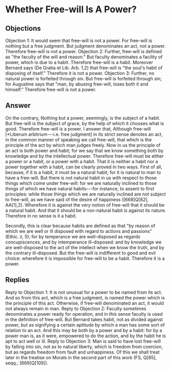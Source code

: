 # Whether Free-will Is A Power?
## Objections
Objection 1: It would seem that free-will is not a power. For free-will is nothing but a free judgment. But judgment denominates an act, not a power. Therefore free-will is not a power.
Objection 2: Further, free-will is defined as "the faculty of the will and reason." But faculty denominates a facility of power, which is due to a habit. Therefore free-will is a habit. Moreover Bernard says (De Gratia et Lib. Arb. 1,2) that free-will is "the soul's habit of disposing of itself." Therefore it is not a power.
Objection 3: Further, no natural power is forfeited through sin. But free-will is forfeited through sin; for Augustine says that "man, by abusing free-will, loses both it and himself." Therefore free-will is not a power.
## Answer
On the contrary, Nothing but a power, seemingly, is the subject of a habit. But free-will is the subject of grace, by the help of which it chooses what is good. Therefore free-will is a power.
I answer that, Although free-will [*Liberum arbitrium---i.e. free judgment] in its strict sense denotes an act, in the common manner of speaking we call free-will, that which is the principle of the act by which man judges freely. Now in us the principle of an act is both power and habit; for we say that we know something both by knowledge and by the intellectual power. Therefore free-will must be either a power or a habit, or a power with a habit. That it is neither a habit nor a power together with a habit, can be clearly proved in two ways. First of all, because, if it is a habit, it must be a natural habit; for it is natural to man to have a free-will. But there is not natural habit in us with respect to those things which come under free-will: for we are naturally inclined to those things of which we have natural habits---for instance, to assent to first principles: while those things which we are naturally inclined are not subject to free-will, as we have said of the desire of happiness ([668]Q[82], AA[1],2). Wherefore it is against the very notion of free-will that it should be a natural habit. And that it should be a non-natural habit is against its nature. Therefore in no sense is it a habit.

Secondly, this is clear because habits are defined as that "by reason of which we are well or ill disposed with regard to actions and passions" (Ethic. ii, 5); for by temperance we are well-disposed as regards concupiscences, and by intemperance ill-disposed: and by knowledge we are well-disposed to the act of the intellect when we know the truth, and by the contrary ill-disposed. But the free-will is indifferent to good and evil choice: wherefore it is impossible for free-will to be a habit. Therefore it is a power.
## Replies
Reply to Objection 1: It is not unusual for a power to be named from its act. And so from this act, which is a free judgment, is named the power which is the principle of this act. Otherwise, if free-will denominated an act, it would not always remain in man.
Reply to Objection 2: Faculty sometimes denominates a power ready for operation, and in this sense faculty is used in the definition of free-will. But Bernard takes habit, not as divided against power, but as signifying a certain aptitude by which a man has some sort of relation to an act. And this may be both by a power and by a habit: for by a power man is, as it were, empowered to do the action, and by the habit he is apt to act well or ill.
Reply to Objection 3: Man is said to have lost free-will by falling into sin, not as to natural liberty, which is freedom from coercion, but as regards freedom from fault and unhappiness. Of this we shall treat later in the treatise on Morals in the second part of this work (FS, Q[85], seqq.; [669]Q[109]).